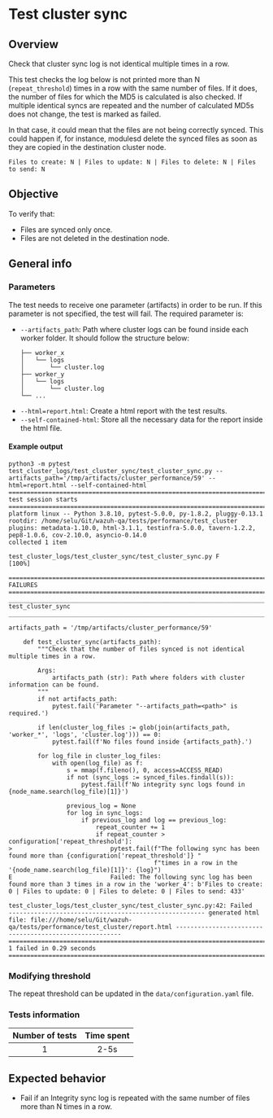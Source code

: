 # Test cluster sync

## Overview 

Check that cluster sync log is not identical multiple times in a row.

This test checks the log below is not printed more than N (`repeat_threshold`) times in a row with the same number of files. If it does, the number of files for which the MD5 is calculated is also checked. If multiple identical syncs are repeated and the number of calculated MD5s does not change, the test is marked as failed.

In that case, it could mean that the files are not being correctly synced. This could happen if, for instance, modulesd delete the synced files as soon as they are copied in the destination cluster node.
```
Files to create: N | Files to update: N | Files to delete: N | Files to send: N
```

## Objective

To verify that:
- Files are synced only once. 
- Files are not deleted in the destination node.

## General info
### Parameters
The test needs to receive one parameter  (artifacts) in order to be run. If this parameter is not specified, the test will fail. The required parameter is:
- `--artifacts_path`: Path where cluster logs can be found inside each worker folder. It should follow the structure below:
    ```.
    ├── worker_x
    │   └── logs
    │       └── cluster.log
    ├── worker_y
    │   └── logs
    │       └── cluster.log
    └── ...
    ```
- `--html=report.html`: Create a html report with the test results. 
- `--self-contained-html`: Store all the necessary data for the report inside the html file.

#### Example output
```shell
python3 -m pytest test_cluster_logs/test_cluster_sync/test_cluster_sync.py --artifacts_path='/tmp/artifacts/cluster_performance/59' --html=report.html --self-contained-html
============================================================================================ test session starts ============================================================================================
platform linux -- Python 3.8.10, pytest-5.0.0, py-1.8.2, pluggy-0.13.1
rootdir: /home/selu/Git/wazuh-qa/tests/performance/test_cluster
plugins: metadata-1.10.0, html-3.1.1, testinfra-5.0.0, tavern-1.2.2, pep8-1.0.6, cov-2.10.0, asyncio-0.14.0
collected 1 item                                                                                                                                                                                            

test_cluster_logs/test_cluster_sync/test_cluster_sync.py F                                                                                                                                            [100%]

================================================================================================= FAILURES ==================================================================================================
_____________________________________________________________________________________________ test_cluster_sync _____________________________________________________________________________________________

artifacts_path = '/tmp/artifacts/cluster_performance/59'

    def test_cluster_sync(artifacts_path):
        """Check that the number of files synced is not identical multiple times in a row.
    
        Args:
            artifacts_path (str): Path where folders with cluster information can be found.
        """
        if not artifacts_path:
            pytest.fail('Parameter "--artifacts_path=<path>" is required.')
    
        if len(cluster_log_files := glob(join(artifacts_path, 'worker_*', 'logs', 'cluster.log'))) == 0:
            pytest.fail(f'No files found inside {artifacts_path}.')
    
        for log_file in cluster_log_files:
            with open(log_file) as f:
                s = mmap(f.fileno(), 0, access=ACCESS_READ)
                if not (sync_logs := synced_files.findall(s)):
                    pytest.fail(f'No integrity sync logs found in {node_name.search(log_file)[1]}')
    
                previous_log = None
                for log in sync_logs:
                    if previous_log and log == previous_log:
                        repeat_counter += 1
                        if repeat_counter > configuration['repeat_threshold']:
>                           pytest.fail(f"The following sync has been found more than {configuration['repeat_threshold']} "
                                        f"times in a row in the '{node_name.search(log_file)[1]}': {log}")
E                           Failed: The following sync log has been found more than 3 times in a row in the 'worker_4': b'Files to create: 0 | Files to update: 0 | Files to delete: 0 | Files to send: 433'

test_cluster_logs/test_cluster_sync/test_cluster_sync.py:42: Failed
------------------------------------------------------ generated html file: file:///home/selu/Git/wazuh-qa/tests/performance/test_cluster/report.html -------------------------------------------------------
========================================================================================= 1 failed in 0.29 seconds ==========================================================================================
```

### Modifying threshold
The repeat threshold can be updated in the `data/configuration.yaml` file.

### Tests information

| Number of tests | Time spent |
|:--:|:--:|
| 1 | 2-5s |

## Expected behavior

- Fail if an Integrity sync log is repeated with the same number of files more than N times in a row. 
